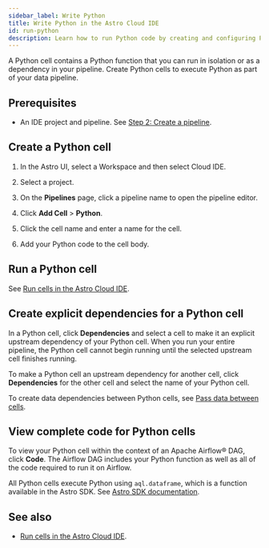```yaml
---
sidebar_label: Write Python
title: Write Python in the Astro Cloud IDE
id: run-python
description: Learn how to run Python code by creating and configuring Python cells in the Astro Cloud IDE.
---
```


A Python cell contains a Python function that you can run in isolation or as a dependency in your pipeline. Create Python cells to execute Python as part of your data pipeline. 

## Prerequisites 

- An IDE project and pipeline. See [Step 2: Create a pipeline](/astro/cloud-ide/quickstart.md#step-2-create-a-pipeline).

## Create a Python cell

1. In the Astro UI, select a Workspace and then select Cloud IDE.

2. Select a project.

3. On the **Pipelines** page, click a pipeline name to open the pipeline editor.

4. Click **Add Cell** > **Python**.

5. Click the cell name and enter a name for the cell.

6. Add your Python code to the cell body.

## Run a Python cell

See [Run cells in the Astro Cloud IDE](run-cells.md).

## Create explicit dependencies for a Python cell

In a Python cell, click **Dependencies** and select a cell to make it an explicit upstream dependency of your Python cell. When you run your entire pipeline, the Python cell cannot begin running until the selected upstream cell finishes running.

To make a Python cell an upstream dependency for another cell, click **Dependencies** for the other cell and select the name of your Python cell. 

To create data dependencies between Python cells, see [Pass data between cells](pass-data-between-cells.md).

## View complete code for Python cells

To view your Python cell within the context of an Apache Airflow® DAG, click **Code**. The Airflow DAG includes your Python function as well as all of the code required to run it on Airflow.

All Python cells execute Python using `aql.dataframe`, which is a function available in the Astro SDK. See [Astro SDK documentation](https://astro-sdk-python.readthedocs.io/en/stable/astro/sql/operators/dataframe.html).

## See also

- [Run cells in the Astro Cloud IDE](cloud-ide/run-cells.md).